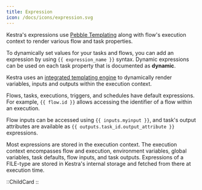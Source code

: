 ```yaml
---
title: Expression
icon: /docs/icons/expression.svg
---
```


Kestra's expressions use [Pebble Templating](https://pebbletemplates.io/) along with flow's execution context to render various flow and task properties.

To dynamically set values for your tasks and flows, you can add an expression by using `{{ expression_name }}` syntax. Dynamic expressions can be used on each task property that is documented as **dynamic**.

Kestra uses an [integrated templating engine](../06.pebble.md) to dynamically render variables, inputs and outputs within the execution context.

Flows, tasks, executions, triggers, and schedules have default expressions. For example, `{{ flow.id }}` allows accessing the identifier of a flow within an execution.

Flow inputs can be accessed using `{{ inputs.myinput }}`, and task's output attributes are available as `{{ outputs.task_id.output_attribute }}` expressions.

Most expressions are stored in the execution context. The execution context encompasses flow and execution, environment variables, global variables, task defaults, flow inputs, and task outputs. Expressions of a FILE-type are stored in Kestra's internal storage and fetched from there at execution time.

::ChildCard
::